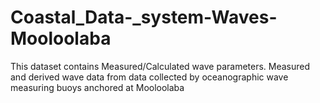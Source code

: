 # Coastal_Data-_system-Waves-Mooloolaba
This dataset contains Measured/Calculated wave parameters. Measured and derived wave data from data collected by oceanographic wave measuring buoys anchored at Mooloolaba
